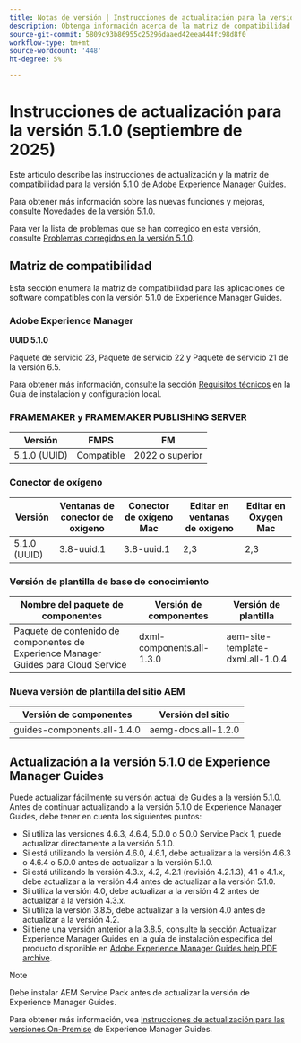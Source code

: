 ```yaml
---
title: Notas de versión | Instrucciones de actualización para la versión 5.1.0 de Adobe Experience Manager Guides
description: Obtenga información acerca de la matriz de compatibilidad y cómo actualizar a la versión 5.1.0 de Adobe Experience Manager Guides.
source-git-commit: 5809c93b86955c25296daaed42eea444fc98d8f0
workflow-type: tm+mt
source-wordcount: '448'
ht-degree: 5%

---
```


# Instrucciones de actualización para la versión 5.1.0 (septiembre de 2025)

Este artículo describe las instrucciones de actualización y la matriz de compatibilidad para la versión 5.1.0 de Adobe Experience Manager Guides.

Para obtener más información sobre las nuevas funciones y mejoras, consulte [Novedades de la versión 5.1.0](../release-info/whats-new-5-1-0.md).

Para ver la lista de problemas que se han corregido en esta versión, consulte [Problemas corregidos en la versión 5.1.0](../release-info/fixed-issues-5-1-0.md).

## Matriz de compatibilidad

Esta sección enumera la matriz de compatibilidad para las aplicaciones de software compatibles con la versión 5.1.0 de Experience Manager Guides.

### Adobe Experience Manager

**UUID 5.1.0**

Paquete de servicio 23, Paquete de servicio 22 y Paquete de servicio 21 de la versión 6.5.

Para obtener más información, consulte la sección [Requisitos técnicos](../install-guide/download-install-technical-requirements.md) en la Guía de instalación y configuración local.

### FRAMEMAKER y FRAMEMAKER PUBLISHING SERVER

| Versión | FMPS | FM |
| --- | --- | --- |
| 5.1.0 (UUID) | Compatible | 2022 o superior |

### Conector de oxígeno

| Versión | Ventanas de conector de oxígeno | Conector de oxígeno Mac | Editar en ventanas de oxígeno | Editar en Oxygen Mac |
| --- | --- | --- |--- |--- |
| 5.1.0 (UUID) | 3.8-uuid.1 | 3.8-uuid.1 | 2,3 | 2,3 |

### Versión de plantilla de base de conocimiento

| Nombre del paquete de componentes | Versión de componentes | Versión de plantilla |
|---|---|---|
| Paquete de contenido de componentes de Experience Manager Guides para Cloud Service | dxml-components.all-1.3.0 | aem-site-template-dxml.all-1.0.4 |

### Nueva versión de plantilla del sitio AEM


| Versión de componentes | Versión del sitio |
|---|---|
| guides-components.all-1.4.0 | aemg-docs.all-1.2.0 |


## Actualización a la versión 5.1.0 de Experience Manager Guides

Puede actualizar fácilmente su versión actual de Guides a la versión 5.1.0. Antes de continuar actualizando a la versión 5.1.0 de Experience Manager Guides, debe tener en cuenta los siguientes puntos:

- Si utiliza las versiones 4.6.3, 4.6.4, 5.0.0 o 5.0.0 Service Pack 1, puede actualizar directamente a la versión 5.1.0.
- Si está utilizando la versión 4.6.0, 4.6.1, debe actualizar a la versión 4.6.3 o 4.6.4 o 5.0.0 antes de actualizar a la versión 5.1.0.
- Si está utilizando la versión 4.3.x, 4.2, 4.2.1 (revisión 4.2.1.3), 4.1 o 4.1.x, debe actualizar a la versión 4.4 antes de actualizar a la versión 5.1.0.
- Si utiliza la versión 4.0, debe actualizar a la versión 4.2 antes de actualizar a la versión 4.3.x.
- Si utiliza la versión 3.8.5, debe actualizar a la versión 4.0 antes de actualizar a la versión 4.2.
- Si tiene una versión anterior a la 3.8.5, consulte la sección Actualizar Experience Manager Guides en la guía de instalación específica del producto disponible en [Adobe Experience Manager Guides help PDF archive](https://helpx.adobe.com/es/xml-documentation-for-experience-manager/archive.html).

>[!NOTE]
>
>Debe instalar AEM Service Pack antes de actualizar la versión de Experience Manager Guides.

Para obtener más información, vea [Instrucciones de actualización para las versiones On-Premise](../install-guide/upgrade-xml-documentation.md) de Experience Manager Guides.
